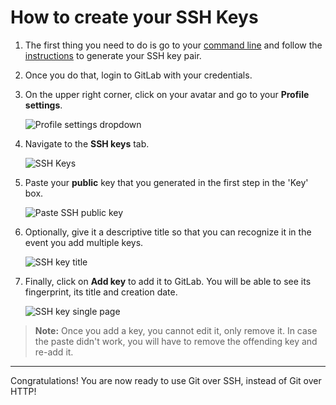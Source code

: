 # How to create your SSH Keys

1. The first thing you need to do is go to your [command line](start-using-git.md)
   and follow the [instructions](../ssh/README.md) to generate your SSH key pair.

1. Once you do that, login to GitLab with your credentials.
1. On the upper right corner, click on your avatar and go to your **Profile settings**.

    ![Profile settings dropdown](img/profile_settings.png)

1. Navigate to the **SSH keys** tab.

    ![SSH Keys](img/profile_settings_ssh_keys.png)

1. Paste your **public** key that you generated in the first step in the 'Key'
   box.

    ![Paste SSH public key](img/profile_settings_ssh_keys_paste_pub.png)

1. Optionally, give it a descriptive title so that you can recognize it in the
   event you add multiple keys.

    ![SSH key title](img/profile_settings_ssh_keys_title.png)

1. Finally, click on **Add key** to add it to GitLab. You will be able to see
   its fingerprint, its title and creation date.

    ![SSH key single page](img/profile_settings_ssh_keys_single_key.png)


>**Note:**
Once you add a key, you cannot edit it, only remove it. In case the paste
didn't work, you will have to remove the offending key and re-add it.

---

Congratulations! You are now ready to use Git over SSH, instead of Git over HTTP!
